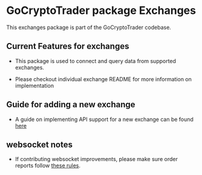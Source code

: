 # GoCryptoTrader package Exchanges


This exchanges package is part of the GoCryptoTrader codebase.

## Current Features for exchanges

+ This package is used to connect and query data from supported exchanges.

+ Please checkout individual exchange README for more information on
implementation

## Guide for adding a new exchange

+ A guide on implementing API support for a new exchange can be found [here](../docs/ADD_NEW_EXCHANGE.md)

## websocket notes

+ If contributing websocket improvements, please make sure order reports 
follow [these rules](../docs/WS_ORDER_EVENTS.md).


